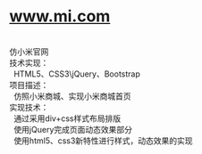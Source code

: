 # www.mi.com
<br>仿小米官网
<br>技术实现：
<br>    HTML5、CSS3\jQuery、Bootstrap
<br>项目描述：
<br>    仿照小米商城、实现小米商城首页
<br>实现技术：
<br>    通过采用div+css样式布局排版
<br>   使用jQuery完成页面动态效果部分
<br>   使用html5、css3新特性进行样式，动态效果的实现
              
